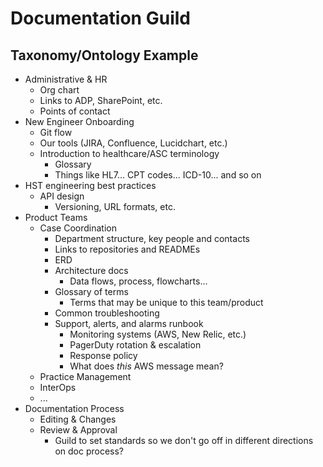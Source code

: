 # Documentation Guild
## Taxonomy/Ontology Example

* Administrative & HR
  * Org chart
  * Links to ADP, SharePoint, etc.
  * Points of contact
* New Engineer Onboarding
  * Git flow
  * Our tools (JIRA, Confluence, Lucidchart, etc.)
  * Introduction to healthcare/ASC terminology
    * Glossary
    * Things like HL7... CPT codes... ICD-10... and so on
* HST engineering best practices
  * API design
    * Versioning, URL formats, etc.
* Product Teams
  * Case Coordination
    * Department structure, key people and contacts
    * Links to repositories and READMEs
    * ERD
    * Architecture docs
      * Data flows, process, flowcharts...
    * Glossary of terms
      * Terms that may be unique to this team/product
    * Common troubleshooting
    * Support, alerts, and alarms runbook
      * Monitoring systems (AWS, New Relic, etc.)
      * PagerDuty rotation & escalation
      * Response policy
      * What does _this_ AWS message mean?
  * Practice Management
  * InterOps
  * ...
* Documentation Process
  * Editing & Changes
  * Review & Approval
    * Guild to set standards so we don't go off in different directions on doc process?